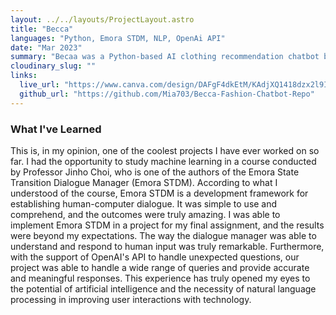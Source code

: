 ```yaml
---
layout: ../../layouts/ProjectLayout.astro
title: "Becca"
languages: "Python, Emora STDM, NLP, OpenAi API"
date: "Mar 2023"
summary: "Becaa was a Python-based AI clothing recommendation chatbot built as the final project for my Natural Language Processing course. Utilizing OpenAI API, Emora STDM, and Natural Language Processing (NLP), my three teammates and I developed a functional chatbot."
cloudinary_slug: ""
links:
  live_url: "https://www.canva.com/design/DAFgF4dkEtM/KAdjXQ1418dzx2l9Ipjo_A/edit"
  github_url: "https://github.com/Mia703/Becca-Fashion-Chatbot-Repo"
---
```


### What I've Learned

This is, in my opinion, one of the coolest projects I have ever worked on so far. I had the opportunity to study machine learning in a course conducted by Professor Jinho Choi, who is one of the authors of the Emora State Transition Dialogue Manager (Emora STDM). According to what I understood of the course, Emora STDM is a development framework for establishing human-computer dialogue. It was simple to use and comprehend, and the outcomes were truly amazing. I was able to implement Emora STDM in a project for my final assignment, and the results were beyond my expectations. The way the dialogue manager was able to understand and respond to human input was truly remarkable. Furthermore, with the support of OpenAI's API to handle unexpected questions, our project was able to handle a wide range of queries and provide accurate and meaningful responses. This experience has truly opened my eyes to the potential of artificial intelligence and the necessity of natural language processing in improving user interactions with technology.

